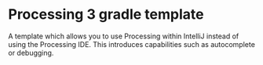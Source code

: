 # Processing 3 gradle template

A template which allows you to use Processing within IntelliJ instead of using the Processing IDE.
This introduces capabilities such as autocomplete or debugging.
